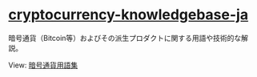 # [cryptocurrency-knowledgebase-ja](http://crypto-users-jp.github.io/cryptocurrency-knowledgebase-ja)
暗号通貨（Bitcoin等）およびその派生プロダクトに関する用語や技術的な解説。


View: [暗号通貨用語集](http://crypto-users-jp.github.io/crypto-users-jp)
